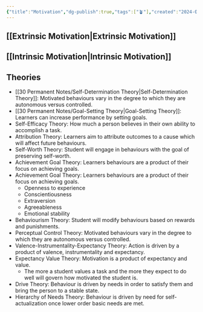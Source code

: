 ```yaml
---
{"title":"Motivation","dg-publish":true,"tags":["🪴"],"created":"2024-08-30","modified":"2024-09-13","permalink":"/30-permanent-notes/motivation/","dgPassFrontmatter":true,"updated":"2024-09-13"}
---
```



## [[Extrinsic Motivation\|Extrinsic Motivation]]

## [[Intrinsic Motivation\|Intrinsic Motivation]]

## Theories

- [[30 Permanent Notes/Self-Determination Theory\|Self-Determination Theory]]: Motivated behaviours vary in the degree to which they are autonomous versus controlled.
- [[30 Permanent Notes/Goal-Setting Theory\|Goal-Setting Theory]]: Learners can increase performance by setting goals.
- Self-Efficacy Theory: How much a person believes in their own ability to accomplish a task.
- Attribution Theory: Learners aim to attribute outcomes to a cause which will affect future behaviours.
- Self-Worth Theory: Student will engage in behaviours with the goal of preserving self-worth.
- Achievement Goal Theory: Learners behaviours are a product of their focus on achieving goals.
- Achievement Goal Theory: Learners behaviours are a product of their focus on achieving goals.
    - Openness to experience
    - Conscientiousness
    - Extraversion
    - Agreeableness
    - Emotional stability
- Behaviourism Theory: Student will modify behaviours based on rewards and punishments.
- Perceptual Control Theory: Motivated behaviours vary in the degree to which they are autonomous versus controlled.
- Valence-Instrumentality-Expectancy Theory: Action is driven by a product of valence, instrumentality and expectancy.
- Expectancy Value Theory: Motivation is a product of expectancy and value.
    - The more a student values a task and the more they expect to do well will govern how motivated the student is.
- Drive Theory: Behaviour is driven by needs in order to satisfy them and bring the person to a stable state.
- Hierarchy of Needs Theory: Behaviour is driven by need for self-actualization once lower order basic needs are met.
